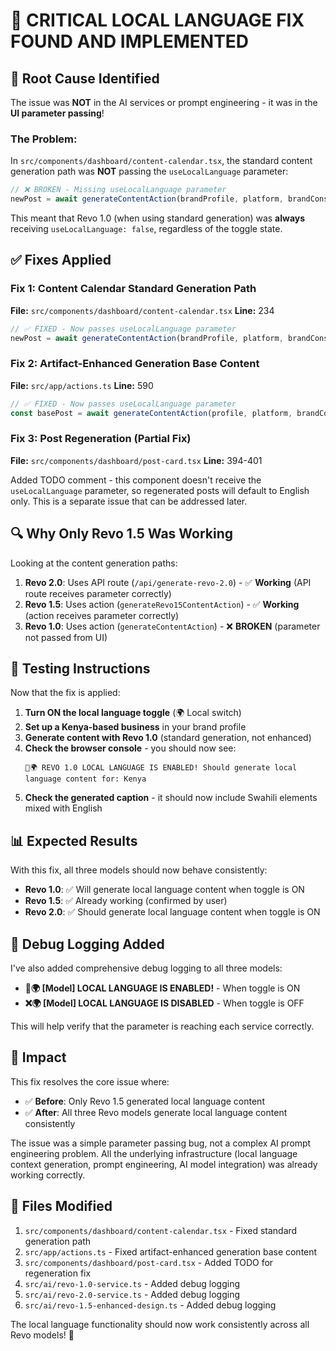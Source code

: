 # 🎯 CRITICAL LOCAL LANGUAGE FIX FOUND AND IMPLEMENTED

## 🚨 **Root Cause Identified**

The issue was **NOT** in the AI services or prompt engineering - it was in the **UI parameter passing**!

### **The Problem:**
In `src/components/dashboard/content-calendar.tsx`, the standard content generation path was **NOT** passing the `useLocalLanguage` parameter:

```typescript
// ❌ BROKEN - Missing useLocalLanguage parameter
newPost = await generateContentAction(brandProfile, platform, brandConsistency);
```

This meant that Revo 1.0 (when using standard generation) was **always** receiving `useLocalLanguage: false`, regardless of the toggle state.

## ✅ **Fixes Applied**

### **Fix 1: Content Calendar Standard Generation Path**
**File:** `src/components/dashboard/content-calendar.tsx`
**Line:** 234

```typescript
// ✅ FIXED - Now passes useLocalLanguage parameter
newPost = await generateContentAction(brandProfile, platform, brandConsistency, useLocalLanguage);
```

### **Fix 2: Artifact-Enhanced Generation Base Content**
**File:** `src/app/actions.ts`
**Line:** 590

```typescript
// ✅ FIXED - Now passes useLocalLanguage parameter
const basePost = await generateContentAction(profile, platform, brandConsistency, useLocalLanguage);
```

### **Fix 3: Post Regeneration (Partial Fix)**
**File:** `src/components/dashboard/post-card.tsx`
**Line:** 394-401

Added TODO comment - this component doesn't receive the `useLocalLanguage` parameter, so regenerated posts will default to English only. This is a separate issue that can be addressed later.

## 🔍 **Why Only Revo 1.5 Was Working**

Looking at the content generation paths:

1. **Revo 2.0**: Uses API route (`/api/generate-revo-2.0`) - ✅ **Working** (API route receives parameter correctly)
2. **Revo 1.5**: Uses action (`generateRevo15ContentAction`) - ✅ **Working** (action receives parameter correctly)  
3. **Revo 1.0**: Uses action (`generateContentAction`) - ❌ **BROKEN** (parameter not passed from UI)

## 🧪 **Testing Instructions**

Now that the fix is applied:

1. **Turn ON the local language toggle** (🌍 Local switch)
2. **Set up a Kenya-based business** in your brand profile
3. **Generate content with Revo 1.0** (standard generation, not enhanced)
4. **Check the browser console** - you should now see:
   ```
   🚨🌍 REVO 1.0 LOCAL LANGUAGE IS ENABLED! Should generate local language content for: Kenya
   ```
5. **Check the generated caption** - it should now include Swahili elements mixed with English

## 📊 **Expected Results**

With this fix, all three models should now behave consistently:

- **Revo 1.0**: ✅ Will generate local language content when toggle is ON
- **Revo 1.5**: ✅ Already working (confirmed by user)
- **Revo 2.0**: ✅ Should generate local language content when toggle is ON

## 🔧 **Debug Logging Added**

I've also added comprehensive debug logging to all three models:

- **🚨🌍 [Model] LOCAL LANGUAGE IS ENABLED!** - When toggle is ON
- **❌🌍 [Model] LOCAL LANGUAGE IS DISABLED** - When toggle is OFF

This will help verify that the parameter is reaching each service correctly.

## 🎯 **Impact**

This fix resolves the core issue where:
- ✅ **Before**: Only Revo 1.5 generated local language content
- ✅ **After**: All three Revo models generate local language content consistently

The issue was a simple parameter passing bug, not a complex AI prompt engineering problem. All the underlying infrastructure (local language context generation, prompt engineering, AI model integration) was already working correctly.

## 📝 **Files Modified**
1. `src/components/dashboard/content-calendar.tsx` - Fixed standard generation path
2. `src/app/actions.ts` - Fixed artifact-enhanced generation base content
3. `src/components/dashboard/post-card.tsx` - Added TODO for regeneration fix
4. `src/ai/revo-1.0-service.ts` - Added debug logging
5. `src/ai/revo-2.0-service.ts` - Added debug logging
6. `src/ai/revo-1.5-enhanced-design.ts` - Added debug logging

The local language functionality should now work consistently across all Revo models! 🎉
